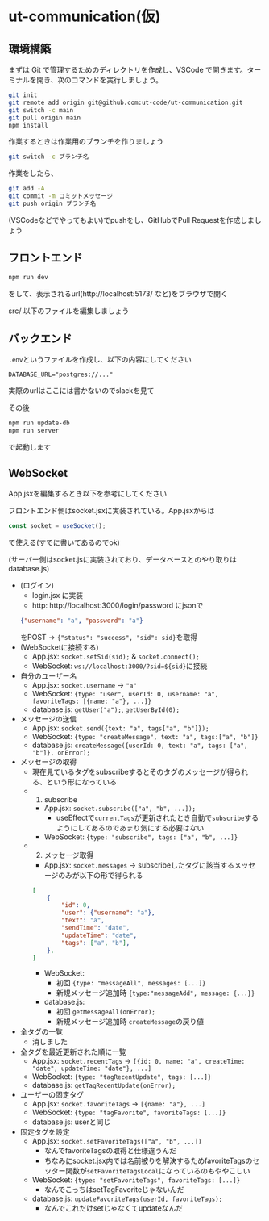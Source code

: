 # ut-communication(仮)

## 環境構築

まずは Git で管理するためのディレクトリを作成し、VSCode で開きます。ターミナルを開き、次のコマンドを実行しましょう。

```bash
git init
git remote add origin git@github.com:ut-code/ut-communication.git
git switch -c main
git pull origin main
npm install
```

作業するときは作業用のブランチを作りましょう
```bash
git switch -c ブランチ名
```

作業をしたら、
```bash
git add -A
git commit -m コミットメッセージ
git push origin ブランチ名
```
(VSCodeなどでやってもよい)でpushをし、GitHubでPull Requestを作成しましょう

## フロントエンド

```bash
npm run dev
```
をして、表示されるurl(http://localhost:5173/ など)をブラウザで開く

src/ 以下のファイルを編集しましょう

## バックエンド

`.env`というファイルを作成し、以下の内容にしてください
```
DATABASE_URL="postgres://..."
```
実際のurlはここには書かないのでslackを見て

その後
```bash
npm run update-db
npm run server
```
で起動します

## WebSocket
App.jsxを編集するとき以下を参考にしてください

フロントエンド側はsocket.jsxに実装されている。App.jsxからは
```js
const socket = useSocket();
```
で使える(すでに書いてあるのでok)

(サーバー側はsocket.jsに実装されており、データベースとのやり取りはdatabase.js)

* (ログイン)
	* login.jsx に実装
	* http: http://localhost:3000/login/password にjsonで
	```json
	{"username": "a", "password": "a"}
	```
	をPOST -> `{"status": "success", "sid": sid}`を取得
* (WebSocketに接続する)
	* App.jsx: `socket.setSid(sid);` & `socket.connect();`
	* WebSocket: `ws://localhost:3000/?sid=${sid}`に接続
* 自分のユーザー名
	* App.jsx: `socket.username` -> `"a"`
	* WebSocket: `{type: "user", userId: 0, username: "a", favoriteTags: [{name: "a"}, ...]}`
	* database.js: `getUser("a");`, `getUserById(0);`
* メッセージの送信
	* App.jsx: `socket.send({text: "a", tags["a", "b"]});`
	* WebSocket: `{type: "createMessage", text: "a", tags:["a", "b"]}`
	* database.js: `createMessage({userId: 0, text: "a", tags: ["a", "b"]}, onError);`
* メッセージの取得
	* 現在見ているタグをsubscribeするとそのタグのメッセージが得られる、という形になっている
	* 1. subscribe
		* App.jsx: `socket.subscribe(["a", "b", ...]);`
			* useEffectで`currentTags`が更新されたとき自動で`subscribe`するようにしてあるのであまり気にする必要はない
		* WebSocket: `{type: "subscribe", tags: ["a", "b", ...]}`
	* 2. メッセージ取得
		* App.jsx: `socket.messages` -> subscribeしたタグに該当するメッセージのみが以下の形で得られる
		```json
		[
			{
				"id": 0,
				"user": {"username": "a"},
				"text": "a",
				"sendTime": "date",
				"updateTime": "date",
				"tags": ["a", "b"],
			},
		]
		```
		* WebSocket:
			* 初回 `{type: "messageAll", messages: [...]}`
			* 新規メッセージ追加時 `{type:"messageAdd", message: {...}}`
		* database.js: 
			* 初回 `getMessageAll(onError);`
			* 新規メッセージ追加時 `createMessage`の戻り値
* 全タグの一覧
	* 消しました
* 全タグを最近更新された順に一覧
	* App.jsx: `socket.recentTags` -> `[{id: 0, name: "a", createTime: "date", updateTime: "date"}, ...]`
	* WebSocket: `{type: "tagRecentUpdate", tags: [...]}`
	* database.js: `getTagRecentUpdate(onError);`
* ユーザーの固定タグ
	* App.jsx: `socket.favoriteTags` -> `[{name: "a"}, ...]`
	* WebSocket: `{type: "tagFavorite", favoriteTags: [...]}`
	* database.js: userと同じ
* 固定タグを設定
	* App.jsx: `socket.setFavoriteTags(["a", "b", ...])`
		* なんでfavoriteTagsの取得と仕様違うんだ
		* ちなみにsocket.jsx内では名前被りを解決するためfavoriteTagsのセッター関数が`setFavoriteTagsLocal`になっているのもややこしい
	* WebSocket: `{type: "setFavoriteTags", favoriteTags: [...]}`
		* なんでこっちはsetTagFavoriteじゃないんだ
	* database.js: `updateFavoriteTags(userId, favoriteTags);`
		* なんでこれだけsetじゃなくてupdateなんだ